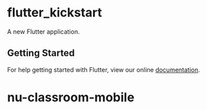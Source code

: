 # flutter_kickstart

A new Flutter application.

## Getting Started

For help getting started with Flutter, view our online
[documentation](https://flutter.io/).
# nu-classroom-mobile

